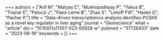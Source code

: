 +++
authors = ["Arif M", "Matyas C", "Mukhopadhyay P", "Yokus B", "Trojnar E", "Paloczi J", "Paes-Leme B", "Zhao S", "Lohoff FW", "Haskó G", "Pacher P."]
title = "Data-driven transcriptomics analysis identifies PCSK9 as a novel key regulator in liver aging"
journal = "Geroscience"
what = "article"
doi = "10.1007/s11357-023-00928-w"
pubmed = "37726433"
date = "2023-09-19"
keywords = []
+++

